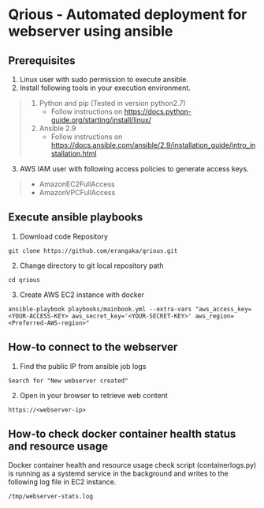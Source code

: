 # Qrious - Automated deployment for webserver using ansible

## Prerequisites
1. Linux user with sudo permission to execute ansible.
2. Install following tools in your execution environment.
>1. Python and pip (Tested in version python2.7)
>    - Follow instructions on https://docs.python-guide.org/starting/install/linux/
>2. Ansible 2.9
>    - Follow instructions on https://docs.ansible.com/ansible/2.9/installation_guide/intro_installation.html
3. AWS IAM user with following access policies to generate access keys.
>    - AmazonEC2FullAccess
>    - AmazonVPCFullAccess

 ## Execute ansible playbooks
 1. Download code Repository
 ```
 git clone https://github.com/erangaka/qrious.git
 ```
 2. Change directory to git local repository path
 ```
 cd qrious
 ```
 3. Create AWS EC2 instance with docker
 ```
 ansible-playbook playbooks/mainbook.yml --extra-vars "aws_access_key=<YOUR-ACCESS-KEY> aws_secret_key='<YOUR-SECRET-KEY>' aws_region=<Preferred-AWS-region>"
 ```

## How-to connect to the webserver
1. Find the public IP from ansible job logs
```
Search for "New webserver created"
```
2. Open in your browser to retrieve web content
```
https://<webserver-ip>
```

## How-to check docker container health status and resource usage
Docker container health and resource usage check script (containerlogs.py) is running as a systemd service in the background and writes to the following log file in EC2 instance.
```
/tmp/webserver-stats.log
```
